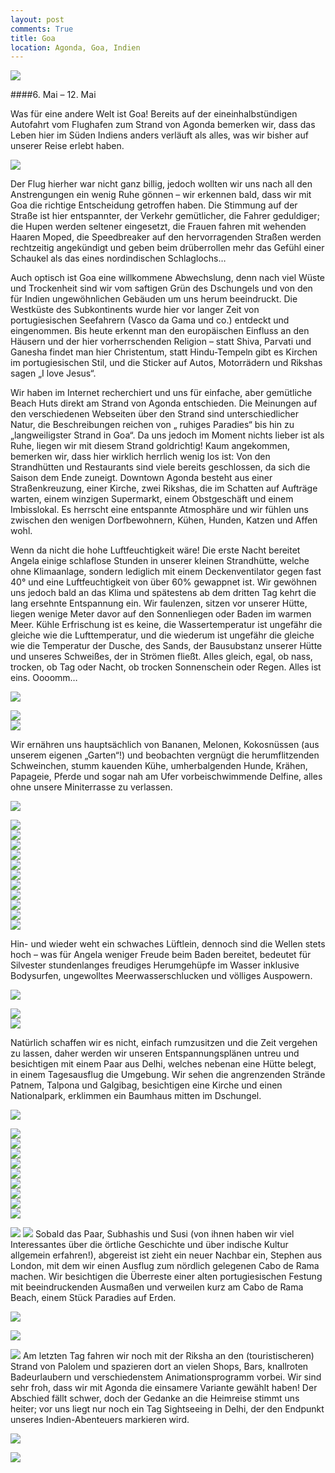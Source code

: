 ```yaml
---
layout: post
comments: True
title: Goa
location: Agonda, Goa, Indien
---
```

<p>
<a href='http://whataboutas.data.s3.amazonaws.com/images/2015-05-11-goa/DSC_5476.JPG' data-lightbox='Post' title='Am Cabo de Rama Beach'><img class='img-wide' src='http://whataboutas.data.s3.amazonaws.com/images/2015-05-11-goa/previews/DSC_5476.jpg' /></a>
</p>
####6. Mai – 12. Mai
<p>
Was für eine andere Welt ist Goa! Bereits auf der eineinhalbstündigen Autofahrt vom Flughafen zum Strand von Agonda bemerken wir, dass das Leben hier im Süden Indiens anders verläuft als alles, was wir bisher auf unserer Reise erlebt haben.
</p>
<!--more-->
<p>
<a href='http://whataboutas.data.s3.amazonaws.com/images/2015-05-11-goa/DSC_5031.JPG' data-lightbox='Post' title='Aufbruch nach Goa mit IndiGo'><img class='img-wide' src='http://whataboutas.data.s3.amazonaws.com/images/2015-05-11-goa/DSC_5031.JPG' /></a>
</p>
<p>
Der Flug hierher war nicht ganz billig, jedoch wollten wir uns nach all den Anstrengungen ein wenig Ruhe gönnen – wir erkennen bald, dass wir mit Goa die richtige Entscheidung getroffen haben. Die Stimmung auf der Straße ist hier entspannter, der Verkehr gemütlicher, die Fahrer geduldiger; die Hupen werden seltener eingesetzt, die Frauen fahren mit wehenden Haaren Moped, die Speedbreaker auf den hervorragenden Straßen werden rechtzeitig angekündigt und geben beim drüberrollen mehr das Gefühl einer Schaukel als das eines nordindischen Schlaglochs…
</p>
<p>
Auch optisch ist Goa eine willkommene Abwechslung, denn nach viel Wüste und Trockenheit sind wir vom saftigen Grün des Dschungels und von den für Indien ungewöhnlichen Gebäuden um uns herum beeindruckt. Die Westküste des Subkontinents wurde hier vor langer Zeit von portugiesischen Seefahrern (Vasco da Gama und co.) entdeckt und eingenommen. Bis heute erkennt man den europäischen Einfluss an den Häusern und der hier vorherrschenden Religion – statt Shiva, Parvati und Ganesha findet man hier Christentum, statt Hindu-Tempeln gibt es Kirchen im portugiesischen Stil, und die Sticker auf Autos, Motorrädern und Rikshas sagen „I love Jesus“.
</p>
<p>
Wir haben im Internet recherchiert und uns für einfache, aber gemütliche Beach Huts direkt am Strand von Agonda entschieden. Die Meinungen auf den verschiedenen Webseiten über den Strand sind unterschiedlicher Natur, die Beschreibungen reichen von „ ruhiges Paradies“ bis hin zu „langweiligster Strand in Goa“. Da uns jedoch im Moment nichts lieber ist als Ruhe, liegen wir mit diesem Strand goldrichtig!
Kaum angekommen, bemerken wir, dass hier wirklich herrlich wenig los ist: Von den Strandhütten und Restaurants sind viele bereits geschlossen, da sich die Saison dem Ende zuneigt. Downtown Agonda besteht aus einer Straßenkreuzung, einer Kirche, zwei Rikshas, die im Schatten auf Aufträge warten, einem winzigen Supermarkt, einem Obstgeschäft und einem Imbisslokal. Es herrscht eine entspannte Atmosphäre und wir fühlen uns zwischen den wenigen Dorfbewohnern, Kühen, Hunden, Katzen und Affen wohl.
</p>
<p>
Wenn da nicht die hohe Luftfeuchtigkeit wäre! Die erste Nacht bereitet Angela einige schlaflose Stunden in unserer kleinen Strandhütte, welche ohne Klimaanlage, sondern lediglich mit einem Deckenventilator gegen fast 40° und eine Luftfeuchtigkeit von über 60% gewappnet ist.
Wir gewöhnen uns jedoch bald an das Klima und spätestens ab dem dritten Tag kehrt die lang ersehnte Entspannung ein. Wir faulenzen, sitzen vor unserer Hütte, liegen wenige Meter davor auf den Sonnenliegen oder Baden im warmen Meer. Kühle Erfrischung ist es keine, die Wassertemperatur ist ungefähr die gleiche wie die Lufttemperatur, und die wiederum ist ungefähr die gleiche wie die Temperatur der Dusche, des Sands, der Bausubstanz unserer Hütte und unseres Schweißes, der in Strömen fließt. Alles gleich, egal, ob nass, trocken, ob Tag oder Nacht, ob trocken Sonnenschein oder Regen. Alles ist eins. Oooomm…
</p>
<p>
<a href='http://whataboutas.data.s3.amazonaws.com/images/2015-05-11-goa/DSC_5044.JPG' data-lightbox='Post' title='Kokosnussernte neben unserer Strandhütte'><img class='img-wide' src='http://whataboutas.data.s3.amazonaws.com/images/2015-05-11-goa/DSC_5044.JPG' /></a>
</p>
<div class='image-frame'>
<div class='nailthumb-container square-thumb'><a href='http://whataboutas.data.s3.amazonaws.com/images/2015-05-11-goa/DSC_5049.JPG' class='imageslink' data-lightbox='Gallery1' title='Ein schneller und gesunder Drink'><img class='images' src='http://whataboutas.data.s3.amazonaws.com/images/2015-05-11-goa/thumbs/DSC_5049.JPG' /></a>
</div>
<div class='nailthumb-container square-thumb'><a href='http://whataboutas.data.s3.amazonaws.com/images/2015-05-11-goa/DSC_5064.JPG' class='imageslink' data-lightbox='Gallery1' title='Sonnenuntergang über dem Meer, von unserer Hütte aus gesehen'><img class='images' src='http://whataboutas.data.s3.amazonaws.com/images/2015-05-11-goa/thumbs/DSC_5064.JPG' /></a>
</div>
</div>
<p>
Wir ernähren uns hauptsächlich von Bananen, Melonen, Kokosnüssen (aus unserem eigenen „Garten“!) und beobachten vergnügt die herumflitzenden Schweinchen, stumm kauenden Kühe, umherbalgenden Hunde, Krähen, Papageie, Pferde und sogar nah am Ufer vorbeischwimmende Delfine, alles ohne unsere Miniterrasse zu verlassen.
</p>
<p>
<a href='http://whataboutas.data.s3.amazonaws.com/images/2015-05-11-goa/DSC_5204.JPG' data-lightbox='Post' title='Pferde trinken vor unserer Strandhütte'><img class='img-wide' src='http://whataboutas.data.s3.amazonaws.com/images/2015-05-11-goa/DSC_5204.JPG' /></a>
</p>
<div class='image-frame'>
<div class='nailthumb-container square-thumb'><a href='http://whataboutas.data.s3.amazonaws.com/images/2015-05-11-goa/DSC_5208.JPG' class='imageslink' data-lightbox='Gallery2' title='Die Pferde folgen uns beim morgentlichen Strandspaziergang'><img class='images' src='http://whataboutas.data.s3.amazonaws.com/images/2015-05-11-goa/thumbs/DSC_5208.JPG' /></a>
</div>
<div class='nailthumb-container square-thumb'><a href='http://whataboutas.data.s3.amazonaws.com/images/2015-05-11-goa/DSC_5210.JPG' class='imageslink' data-lightbox='Gallery2' title='Silvester ist ein Pferd.'><img class='images' src='http://whataboutas.data.s3.amazonaws.com/images/2015-05-11-goa/thumbs/DSC_5210.JPG' /></a>
</div>
<div class='nailthumb-container square-thumb'><a href='http://whataboutas.data.s3.amazonaws.com/images/2015-05-11-goa/DSC_5226.JPG' class='imageslink' data-lightbox='Gallery2' title='Morgentliches Bad'><img class='images' src='http://whataboutas.data.s3.amazonaws.com/images/2015-05-11-goa/thumbs/DSC_5226.JPG' /></a>
</div>
<div class='nailthumb-container square-thumb'><a href='http://whataboutas.data.s3.amazonaws.com/images/2015-05-11-goa/DSC_5252.JPG' class='imageslink' data-lightbox='Gallery2' title='Einer der vielen Hunde am Strand'><img class='images' src='http://whataboutas.data.s3.amazonaws.com/images/2015-05-11-goa/thumbs/DSC_5252.JPG' /></a>
</div>
<div class='nailthumb-container square-thumb'><a href='http://whataboutas.data.s3.amazonaws.com/images/2015-05-11-goa/DSC_5256.JPG' class='imageslink' data-lightbox='Gallery2' title='Kuh spaziert auf und ab'><img class='images' src='http://whataboutas.data.s3.amazonaws.com/images/2015-05-11-goa/thumbs/DSC_5256.JPG' /></a>
</div>
<div class='nailthumb-container square-thumb'><a href='http://whataboutas.data.s3.amazonaws.com/images/2015-05-11-goa/DSC_5295.JPG' class='imageslink' data-lightbox='Gallery2' title='Der Strand von Agonda'><img class='images' src='http://whataboutas.data.s3.amazonaws.com/images/2015-05-11-goa/thumbs/DSC_5295.JPG' /></a>
</div>
<div class='nailthumb-container square-thumb'><a href='http://whataboutas.data.s3.amazonaws.com/images/2015-05-11-goa/DSC_5308.JPG' class='imageslink' data-lightbox='Gallery2' title='Fischer bei der Arbeit'><img class='images' src='http://whataboutas.data.s3.amazonaws.com/images/2015-05-11-goa/thumbs/DSC_5308.JPG' /></a>
</div>
<div class='nailthumb-container square-thumb'><a href='http://whataboutas.data.s3.amazonaws.com/images/2015-05-11-goa/DSC_5318.JPG' class='imageslink' data-lightbox='Gallery2' title='Blick von unserer Hütte auf das Meer'><img class='images' src='http://whataboutas.data.s3.amazonaws.com/images/2015-05-11-goa/thumbs/DSC_5318.JPG' /></a>
</div>
<div class='nailthumb-container square-thumb'><a href='http://whataboutas.data.s3.amazonaws.com/images/2015-05-11-goa/DSC_5324.JPG' class='imageslink' data-lightbox='Gallery2' title='Wir füttern die Schweine mit den Resten unserer Wassermelonen'><img class='images' src='http://whataboutas.data.s3.amazonaws.com/images/2015-05-11-goa/thumbs/DSC_5324.JPG' /></a>
</div>
<div class='nailthumb-container square-thumb'><a href='http://whataboutas.data.s3.amazonaws.com/images/2015-05-11-goa/DSC_5543.JPG' class='imageslink' data-lightbox='Gallery2' title='Angela und Kuh sonnen sich'><img class='images' src='http://whataboutas.data.s3.amazonaws.com/images/2015-05-11-goa/thumbs/DSC_5543.JPG' /></a>
</div>
<div class='nailthumb-container square-thumb'><a href='http://whataboutas.data.s3.amazonaws.com/images/2015-05-11-goa/DSC_5603.JPG' class='imageslink' data-lightbox='Gallery2' title='Krähenpärchen beobachtet den Sonnenuntergang'><img class='images' src='http://whataboutas.data.s3.amazonaws.com/images/2015-05-11-goa/thumbs/DSC_5603.JPG' /></a>
</div>
</div>
<p>
Hin- und wieder weht ein schwaches Lüftlein, dennoch sind die Wellen stets hoch – was für Angela weniger Freude beim Baden bereitet, bedeutet für Silvester stundenlanges freudiges Herumgehüpfe im Wasser inklusive Bodysurfen, ungewolltes Meerwasserschlucken und völliges Auspowern.
</p>
<p>
<a href='http://whataboutas.data.s3.amazonaws.com/images/2015-05-11-goa/DSC_5352.JPG' data-lightbox='Post' title='Silvester beim Austoben in den Wellen'><img class='img-wide' src='http://whataboutas.data.s3.amazonaws.com/images/2015-05-11-goa/DSC_5352.JPG' /></a>
</p>
<div class='image-frame'>
<div class='nailthumb-container square-thumb'><a href='http://whataboutas.data.s3.amazonaws.com/images/2015-05-11-goa/DSC_5374.JPG' class='imageslink' data-lightbox='Gallery3' title='Silvester und Stephen beim actiongeladenen gegenseitigen Filmen'><img class='images' src='http://whataboutas.data.s3.amazonaws.com/images/2015-05-11-goa/thumbs/DSC_5374.JPG' /></a>
</div>
<div class='nailthumb-container square-thumb'><a href='http://whataboutas.data.s3.amazonaws.com/images/2015-05-11-goa/DSC_5405.JPG' class='imageslink' data-lightbox='Gallery3' title='Abendstimmung am Strand von Agonda'><img class='images' src='http://whataboutas.data.s3.amazonaws.com/images/2015-05-11-goa/thumbs/DSC_5405.JPG' /></a>
</div>
</div>
<p>
Natürlich schaffen wir es nicht, einfach rumzusitzen und die Zeit vergehen zu lassen, daher werden wir unseren Entspannungsplänen untreu und besichtigen mit einem Paar aus Delhi, welches nebenan eine Hütte belegt, in einem Tagesausflug die Umgebung. Wir sehen die angrenzenden Strände Patnem, Talpona und Galgibag, besichtigen eine Kirche und einen Nationalpark, erklimmen ein Baumhaus mitten im Dschungel.
</p>
<p>
<a href='http://whataboutas.data.s3.amazonaws.com/images/2015-05-11-goa/DSC_5085.JPG' data-lightbox='Post' title='Strand von Patnem'><img class='img-wide' src='http://whataboutas.data.s3.amazonaws.com/images/2015-05-11-goa/DSC_5085.JPG' /></a>
</p>
<div class='image-frame'>
<div class='nailthumb-container square-thumb'><a href='http://whataboutas.data.s3.amazonaws.com/images/2015-05-11-goa/DSC_5065.JPG' class='imageslink' data-lightbox='Gallery4' title='Cashewfrucht mit Kern, der geröstet verzehrt wird'><img class='images' src='http://whataboutas.data.s3.amazonaws.com/images/2015-05-11-goa/thumbs/DSC_5065.JPG' /></a>
</div>
<div class='nailthumb-container square-thumb'><a href='http://whataboutas.data.s3.amazonaws.com/images/2015-05-11-goa/DSC_5081.JPG' class='imageslink' data-lightbox='Gallery4' title='Strand von Patnem'><img class='images' src='http://whataboutas.data.s3.amazonaws.com/images/2015-05-11-goa/thumbs/DSC_5081.JPG' /></a>
</div>
<div class='nailthumb-container square-thumb'><a href='http://whataboutas.data.s3.amazonaws.com/images/2015-05-11-goa/DSC_5086.JPG' class='imageslink' data-lightbox='Gallery4' title='Strand von Patnem'><img class='images' src='http://whataboutas.data.s3.amazonaws.com/images/2015-05-11-goa/thumbs/DSC_5086.JPG' /></a>
</div>
<div class='nailthumb-container square-thumb'><a href='http://whataboutas.data.s3.amazonaws.com/images/2015-05-11-goa/DSC_5101.JPG' class='imageslink' data-lightbox='Gallery4' title='Talpona Beach'><img class='images' src='http://whataboutas.data.s3.amazonaws.com/images/2015-05-11-goa/thumbs/DSC_5101.JPG' /></a>
</div>
<div class='nailthumb-container square-thumb'><a href='http://whataboutas.data.s3.amazonaws.com/images/2015-05-11-goa/DSC_5106.JPG' class='imageslink' data-lightbox='Gallery4' title='Am Kirchengrundstück bei Talpona Beach'><img class='images' src='http://whataboutas.data.s3.amazonaws.com/images/2015-05-11-goa/thumbs/DSC_5106.JPG' /></a>
</div>
<div class='nailthumb-container square-thumb'><a href='http://whataboutas.data.s3.amazonaws.com/images/2015-05-11-goa/DSC_5140.JPG' class='imageslink' data-lightbox='Gallery4' title='Mangrovenbäume'><img class='images' src='http://whataboutas.data.s3.amazonaws.com/images/2015-05-11-goa/thumbs/DSC_5140.JPG' /></a>
</div>
<div class='nailthumb-container square-thumb'><a href='http://whataboutas.data.s3.amazonaws.com/images/2015-05-11-goa/DSC_5141.JPG' class='imageslink' data-lightbox='Gallery4' title='Reisfelder'><img class='images' src='http://whataboutas.data.s3.amazonaws.com/images/2015-05-11-goa/thumbs/DSC_5141.JPG' /></a>
</div>
<div class='nailthumb-container square-thumb'><a href='http://whataboutas.data.s3.amazonaws.com/images/2015-05-11-goa/DSC_5158.JPG' class='imageslink' data-lightbox='Gallery4' title='Baumhaus mitten im Dschungel'><img class='images' src='http://whataboutas.data.s3.amazonaws.com/images/2015-05-11-goa/thumbs/DSC_5158.JPG' /></a>
</div>
<div class='nailthumb-container square-thumb'><a href='http://whataboutas.data.s3.amazonaws.com/images/2015-05-11-goa/DSC_5176.JPG' class='imageslink' data-lightbox='Gallery4' title='Angela erklimmt todesmutig das Baumhaus'><img class='images' src='http://whataboutas.data.s3.amazonaws.com/images/2015-05-11-goa/thumbs/DSC_5176.JPG' /></a>
</div>
</div>
<p>
<a href='http://whataboutas.data.s3.amazonaws.com/images/2015-05-11-goa/DSC_5448.JPG' class='imageslink' data-lightbox='Post' title='Silvester hat den Überblick über das Fort'><img class='links' src='http://whataboutas.data.s3.amazonaws.com/images/2015-05-11-goa/thumbs/DSC_5448.JPG' /></a>
<a href='http://whataboutas.data.s3.amazonaws.com/images/2015-05-11-goa/DSC_5518.JPG' class='imageslink' data-lightbox='Post' title='Angela chillt an einer Palme am Cabo de Rama Beach'><img class='rechts' src='http://whataboutas.data.s3.amazonaws.com/images/2015-05-11-goa/thumbs/DSC_5518.JPG' /></a>
Sobald das Paar, Subhashis und Susi (von ihnen haben wir viel Interessantes über die örtliche Geschichte und über indische Kultur allgemein erfahren!), abgereist ist zieht ein neuer Nachbar ein, Stephen aus London, mit dem wir einen Ausflug zum nördlich gelegenen Cabo de Rama machen. Wir besichtigen die Überreste einer alten portugiesischen Festung mit beeindruckenden Ausmaßen und verweilen kurz am Cabo de Rama Beach, einem Stück Paradies auf Erden.
</p>
<p>
<a href='http://whataboutas.data.s3.amazonaws.com/images/2015-05-11-goa/DSC_5417.JPG' data-lightbox='Post' title='Affenfamilie im Fort Cabo de Rama'><img class='img-wide' src='http://whataboutas.data.s3.amazonaws.com/images/2015-05-11-goa/DSC_5417.JPG' /></a>
</p>
<p>
<a href='http://whataboutas.data.s3.amazonaws.com/images/2015-05-11-goa/DSC_5495.JPG' data-lightbox='Post' title='Paradiesische Ruhe am Cabo de Rama Beach'><img class='img-wide' src='http://whataboutas.data.s3.amazonaws.com/images/2015-05-11-goa/DSC_5495.JPG' /></a>
</p>
<p>
<a href='http://whataboutas.data.s3.amazonaws.com/images/2015-05-11-goa/DSC_5589_corr.jpg' class='imageslink' data-lightbox='Post' title='Silvester lässt sich auf die Palme bringen'><img class='rechts' src='http://whataboutas.data.s3.amazonaws.com/images/2015-05-11-goa/thumbs/DSC_5589_corr.jpg' /></a>
Am letzten Tag fahren wir noch mit der Riksha an den (touristischeren) Strand von Palolem und spazieren dort an vielen Shops, Bars, knallroten Badeurlaubern und verschiedenstem Animationsprogramm vorbei. Wir sind sehr froh, dass wir mit Agonda die einsamere Variante gewählt haben! Der Abschied fällt schwer, doch der Gedanke an die Heimreise stimmt uns heiter; vor uns liegt nur noch ein Tag Sightseeing in Delhi, der den Endpunkt unseres Indien-Abenteuers markieren wird.
</p>
<p>
<a href='http://whataboutas.data.s3.amazonaws.com/images/2015-05-11-goa/DSC_5550.JPG' data-lightbox='Post' title='Rikshafahrt nach Palolem'><img class='img-wide' src='http://whataboutas.data.s3.amazonaws.com/images/2015-05-11-goa/DSC_5550.JPG' /></a>
</p>
<p>
<a href='http://whataboutas.data.s3.amazonaws.com/images/2015-05-11-goa/DSC_5560.JPG' data-lightbox='Post' title='Palolem Beach'><img class='img-wide' src='http://whataboutas.data.s3.amazonaws.com/images/2015-05-11-goa/DSC_5560.JPG' /></a>
</p>

